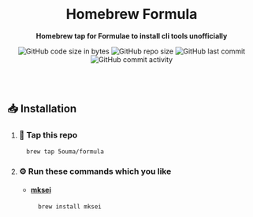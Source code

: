 <br />

<div align="center">

# Homebrew Formula

**Homebrew tap for Formulae to install cli tools unofficially**

![GitHub code size in bytes](https://img.shields.io/github/languages/code-size/5ouma/homebrew-formula?style=flat-square)
![GitHub repo size](https://img.shields.io/github/repo-size/5ouma/homebrew-formula?style=flat-square)
![GitHub last commit](https://img.shields.io/github/last-commit/5ouma/homebrew-formula?style=flat-square)
![GitHub commit activity](https://img.shields.io/github/commit-activity/m/5ouma/homebrew-formula?style=flat-square)

</div>

<br /><br />

## 📥 Installation

1. ### 🚰 Tap this repo

   ```shell
     brew tap 5ouma/formula
   ```

2. ### ⚙️ Run these commands which you like

   - #### [mksei](https://gist.github.com/miclf/bf4b0cb6de9ead726197db7ed3d937b5)

     ```shell
       brew install mksei
     ```
